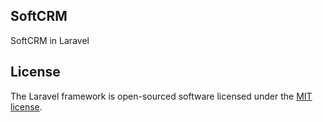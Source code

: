 ## SoftCRM

SoftCRM in Laravel

## License

The Laravel framework is open-sourced software licensed under the [MIT license](https://opensource.org/licenses/MIT).
